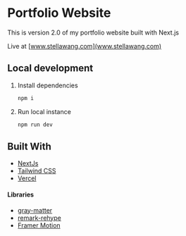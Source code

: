 # Portfolio Website

This is version 2.0 of my portfolio website built with Next.js

Live at [www.stellawang.com](www.stellawang.com)

## Local development

1. Install dependencies
    ```sh
    npm i
    ```
2. Run local instance
    ```sh
    npm run dev
    ```

## Built With

-   [NextJs](https://nextjs.org/)
-   [Tailwind CSS](https://tailwindcss.com/)
-   [Vercel](https://vercel.com/)

#### Libraries

-   [gray-matter](https://www.npmjs.com/package/gray-matter)
-   [remark-rehype](https://www.npmjs.com/package/remark-rehype)
-   [Framer Motion](https://www.framer.com/motion/)
